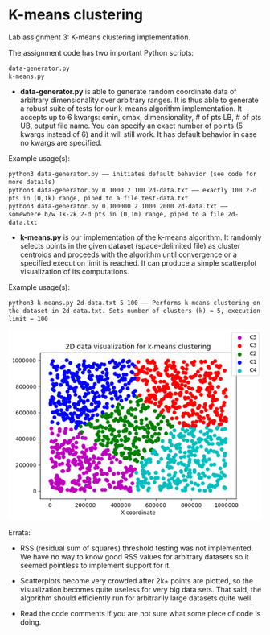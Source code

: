 # K-means clustering

Lab assignment 3: K-means clustering implementation.

The assignment code has two important Python scripts:

```
data-generator.py
k-means.py
```

* **data-generator.py** is able to generate random coordinate data of arbitrary dimensionality over arbitrary ranges. It is thus able to generate a robust suite of tests for our k-means algorithm implementation. It accepts up to 6 kwargs: cmin, cmax, dimensionality, # of pts LB, # of pts UB, output file name. You can specify an exact number of points (5 kwargs instead of 6) and it will still work. It has default behavior in case no kwargs are specified.

Example usage(s):

```
python3 data-generator.py —— initiates default behavior (see code for more details)
python3 data-generator.py 0 1000 2 100 2d-data.txt —— exactly 100 2-d pts in (0,1k) range, piped to a file test-data.txt
python3 data-generator.py 0 100000 2 1000 2000 2d-data.txt —— somewhere b/w 1k-2k 2-d pts in (0,1m) range, piped to a file 2d-data.txt
```


* **k-means.py** is our implementation of the k-means algorithm. It randomly selects points in the given dataset (space-delimited file) as cluster centroids and proceeds with the algorithm until convergence or a specified execution limit is reached. It can produce a simple scatterplot visualization of its computations.


Example usage(s):

```
python3 k-means.py 2d-data.txt 5 100 —— Performs k-means clustering on the dataset in 2d-data.txt. Sets number of clusters (k) = 5, execution limit = 100
```

![Image of Scatterplot](https://github.com/Nishant-MC/DMW-AU-Spring2020/blob/master/Unit3-Clustering/clustering-viz-2d-5c-1346pts.png)



Errata:

* RSS (residual sum of squares) threshold testing was not implemented. We have no way to know good RSS values for arbitrary datasets so it seemed pointless to implement support for it.

* Scatterplots become very crowded after 2k+ points are plotted, so the visualization becomes quite useless for very big data sets. That said, the algorithm should efficiently run for arbitrarily large datasets quite well.

* Read the code comments if you are not sure what some piece of code is doing.
